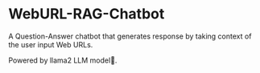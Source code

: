# WebURL-RAG-Chatbot

A Question-Answer chatbot that generates response by taking context of the user input Web URLs.

Powered by llama2 LLM model🦙.

